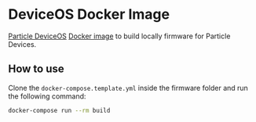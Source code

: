 # DeviceOS Docker Image

[Particle DeviceOS](https://github.com/particle-iot/device-os) [Docker image](https://hub.docker.com/r/lucamora/device-os) to build locally firmware for Particle Devices.

## How to use
Clone the `docker-compose.template.yml` inside the firmware folder and run the following command:
```bash
docker-compose run --rm build
``` 